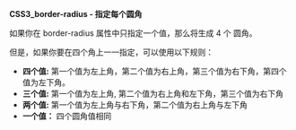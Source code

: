 **CSS3_border-radius - 指定每个圆角**

如果你在 border-radius 属性中只指定一个值，那么将生成 4 个 圆角。

但是，如果你要在四个角上一一指定，可以使用以下规则：

- **四个值:** 第一个值为左上角，第二个值为右上角，第三个值为右下角，第四个值为左下角。
- **三个值:** 第一个值为左上角, 第二个值为右上角和左下角，第三个值为右下角
- **两个值:** 第一个值为左上角与右下角，第二个值为右上角与左下角
- **一个值：** 四个圆角值相同